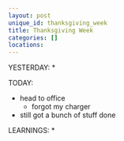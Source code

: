 ```yaml
---
layout: post
unique_id: thanksgiving_week
title: Thanksgiving Week
categories: []
locations: 
---
```


YESTERDAY:
* 

TODAY:
* head to office
  * forgot my charger
* still got a bunch of stuff done


LEARNINGS:
* 
